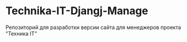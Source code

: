 # Technika-IT-Djangj-Manage
Репозиторий для разработки версии сайта для менеджеров проекта "Техника IT"

